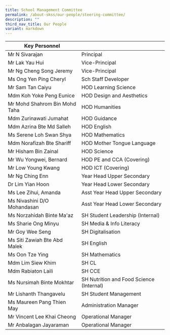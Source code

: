 ```yaml
---
title: School Management Committee
permalink: /about-skss/our-people/steering-committee/
description: ""
third_nav_title: Our People
variant: markdown
---
```

| Key Personnel                |                                |
|------------------------------|--------------------------------|
| Mr N Sivarajan               | Principal                      |
| Mr Lak Yau Hui         | Vice-Principal                 |
| Mr Ng Cheng Song Jeremy           | Vice-Principal                 |
| Ms Ong Yen Ping Cheryl       | Sch Staff Developer            |
| Mr Sam Tan Caiyu             | HOD Learning Science                  |
| Mdm Koh Yoke Peng Eunice     | HOD Design and Aesthetics      |
| Mr Mohd Shahrom Bin Mohd Taha            | HOD Humanities                 |
| Mdm Zurinawati Jumahat       | HOD Guidance                     |
| Mdm Azrina Bte Md Salleh            | HOD English                    |
| Ms Serene Loh Swan Shya      | HOD Mathematics                |
| Mdm Norafizah Bte Shariff             | HOD Mother Tongue Language     |
| Mr Hisham Bin Zainal    | HOD Science       |
| Mr Wu Yongwei, Bernard     | HOD PE and CCA  (Covering)                   | 
| Mr Low Young Kwang   | HOD ICT (Covering)       |
| Mr Ng Ching Enn      | Year Head Upper Secondary      |
| Dr Lim Yian Hoon     | Year Head Lower Secondary    |
| Ms Lee Zihui, Amanda | Asst Year Head Upper Secondary |
| Ms Nivashini D/O Mohandasan   | Asst Year Head Lower Secondary   |
| Ms Norzahidah Binte Ma'az               | SH Student Leadership (Internal)          |
| Ms Sharie Ong Minyu           | SH Media & Info Literacy                      |
| Mr Goy Wee Seng           | SH Digitalisation                      |
| Ms Siti Zawiah Bte Abd Malek | SH English                     |            
| Ms Oon Tze Ying                 | SH Mathematics                 |
| Mdm Lim Siew Khim            | SH CL                          |
| Mdm Rabiaton Laili           | SH CCE                          |
| Ms Nursimah Binte Mokhtar            | SH Nutrition and Food Science (Internal)  |
| Mr Lishanth Thangavelu   | SH Student Management |
| Ms Maureen Pang Thien May    | Administration Manager         |
| Mr Vincent Lee Khai Cheong   | Operational Manager            |
| Mr Anbalagan Jayaraman  | Operational Manager            |